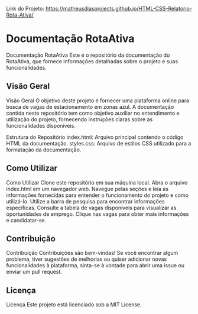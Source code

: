 Link do Projeto: https://matheusdiasprojects.github.io/HTML-CSS-Relatorio-Rota-Ativa/

# Documentação RotaAtiva

Documentação RotaAtiva
Este é o repositório da documentação do RotaAtiva, que fornece informações detalhadas sobre o projeto e suas funcionalidades.

## Visão Geral

Visão Geral
O objetivo deste projeto é fornecer uma plataforma online para busca de vagas de estacionamento em zonas azul. A documentação contida neste repositório tem como objetivo auxiliar no entendimento e utilização do projeto, fornecendo instruções claras sobre as funcionalidades disponíveis.

Estrutura do Repositório
index.html: Arquivo principal contendo o código HTML da documentação.
styles.css: Arquivo de estilos CSS utilizado para a formatação da documentação.

## Como Utilizar

Como Utilizar
Clone este repositório em sua máquina local.
Abra o arquivo index.html em um navegador web.
Navegue pelas seções e leia as informações fornecidas para entender o funcionamento do projeto e como utilizá-lo.
Utilize a barra de pesquisa para encontrar informações específicas.
Consulte a tabela de vagas disponíveis para visualizar as oportunidades de emprego.
Clique nas vagas para obter mais informações e candidatar-se.

## Contribuição

Contribuição
Contribuições são bem-vindas! Se você encontrar algum problema, tiver sugestões de melhorias ou quiser adicionar novas funcionalidades à plataforma, sinta-se à vontade para abrir uma issue ou enviar um pull request.

## Licença

Licença
Este projeto está licenciado sob a MIT License.


